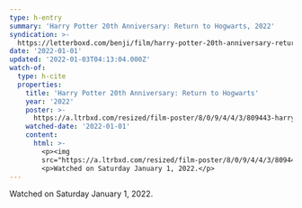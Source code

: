 ```yaml
---
type: h-entry
summary: 'Harry Potter 20th Anniversary: Return to Hogwarts, 2022'
syndication: >-
  https://letterboxd.com/benji/film/harry-potter-20th-anniversary-return-to-hogwarts/
date: '2022-01-01'
updated: '2022-01-03T04:13:04.000Z'
watch-of:
  type: h-cite
  properties:
    title: 'Harry Potter 20th Anniversary: Return to Hogwarts'
    year: '2022'
    poster: >-
      https://a.ltrbxd.com/resized/film-poster/8/0/9/4/4/3/809443-harry-potter-20th-anniversary-return-to-hogwarts-0-500-0-750-crop.jpg?k=76af08730f
    watched-date: '2022-01-01'
    content:
      html: >-
        <p><img
        src="https://a.ltrbxd.com/resized/film-poster/8/0/9/4/4/3/809443-harry-potter-20th-anniversary-return-to-hogwarts-0-500-0-750-crop.jpg?k=76af08730f"/></p>
        <p>Watched on Saturday January 1, 2022.</p>
---
```

Watched on Saturday January 1, 2022.
